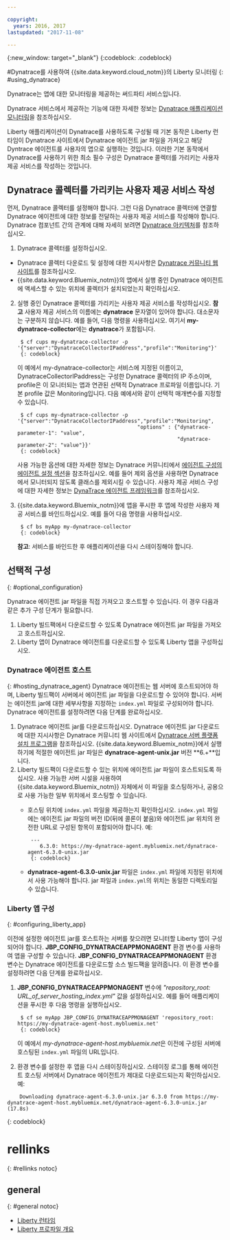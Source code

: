```yaml
---

copyright:
  years: 2016, 2017
lastupdated: "2017-11-08"

---
```


{:new_window: target="_blank"}
{:codeblock: .codeblock}

#Dynatrace를 사용하여 {{site.data.keyword.cloud_notm}}의 Liberty 모니터링
{: #using_dynatrace}

Dynatrace는 앱에 대한 모니터링을 제공하는 써드파티 서비스입니다.

Dynatrace 서비스에서 제공하는 기능에 대한 자세한 정보는 [Dynatrace 애플리케이션 모니터링](http://www.dynatrace.com/en/products/application-monitoring.html)을 참조하십시오.

Liberty 애플리케이션이 Dynatrace를 사용하도록 구성될 때 기본 동작은
Liberty 런타임이 Dynatrace 사이트에서 Dynatrace 에이전트 jar 파일을 가져오고
해당 Dyntrace 에이전트를 사용자의 앱으로 실행하는 것입니다.  이러한 기본 동작에서
Dynatrace를 사용하기 위한 최소 필수 구성은 Dynatrace 콜렉터를 가리키는
사용자 제공 서비스를 작성하는 것입니다.

## Dynatrace 콜렉터를 가리키는 사용자 제공 서비스 작성

먼저, Dynatrace 콜렉터를 설정해야 합니다.  그런 다음 Dynatrace 콜렉터에 연결할 Dynatrace 에이전트에 대한 정보를 전달하는
사용자 제공 서비스를 작성해야 합니다. Dynatrace 컴포넌트 간의 관계에 대해 자세히 보려면 [Dynatrace 아키텍처](https://community.dynatrace.com/community/display/DOCDT63/Architecture)를 참조하십시오.

1. Dynatrace 콜렉터를 설정하십시오.
  * Dynatrace 콜렉터 다운로드 및 설정에 대한 지시사항은 [Dynatrace 커뮤니티 웹 사이트](https://community.dynatrace.com/community/display/EVAL/Step+3+-+Connect+Agent+to+Dynatrace)를 참조하십시오.
  * {{site.data.keyword.Bluemix_notm}}의 앱에서 실행 중인 Dynatrace 에이전트에 액세스할 수 있는 위치에 콜렉터가 설치되었는지 확인하십시오. 
2. 실행 중인 Dynatrace 콜렉터를 가리키는 사용자 제공 서비스를 작성하십시오. **참고** 사용자 제공 서비스의 이름에는 **dynatrace** 문자열이 있어야 합니다. 대소문자는 구분하지 않습니다. 예를 들어, 다음 명령을 사용하십시오. 여기서 **my-dynatrace-collector**에는 **dynatrace**가 포함됩니다.

        $ cf cups my-dynatrace-collector -p '{"server":"DynatraceCollectorIPaddress","profile":"Monitoring"}'
        {: codeblock}

    이 예에서 my-dynatrace-collector는 서비스에 지정된 이름이고, DynatraceCollectorIPaddress는 구성한 Dynatrace 콜렉터의 IP 주소이며, profile은 이 모니터되는 앱과 연관된 선택적 Dynatrace 프로파일 이름입니다. 기본 profile 값은 Monitoring입니다. 다음 예에서와 같이 선택적 매개변수를 지정할 수 있습니다.

        $ cf cups my-dynatrace-collector -p '{"server":"DynatraceCollectorIPaddress","profile":"Monitoring",
                                              "options" : {"dynatrace-parameter-1": "value",
                                                           "dynatrace-parameter-2": "value"}}'
        {: codeblock}

    사용 가능한 옵션에 대한 자세한 정보는 Dynatrace 커뮤니티에서 [에이전트 구성의 에이전트 설정 섹션](https://community.dynatrace.com/community/display/DOCDT62/Agent+Configuration)을 참조하십시오. 예를 들어 제외 옵션을 사용하면 Dynatrace에서 모니터되지 않도록 클래스를 제외시킬 수 있습니다. 사용자 제공 서비스 구성에 대한 자세한 정보는 [DynaTrace 에이전트 프레임워크](https://github.com/cloudfoundry/ibm-websphere-liberty-buildpack/blob/master/docs/framework-dynatrace-agent.md)를 참조하십시오.

3. {{site.data.keyword.Bluemix_notm}}에 앱을 푸시한 후 앱에 작성한 사용자 제공 서비스를 바인드하십시오. 예를 들어 다음 명령을 사용하십시오.

        $ cf bs myApp my-dynatrace-collector
        {: codeblock}

    **참고**: 서비스를 바인드한 후 애플리케이션을 다시 스테이징해야 합니다.

## 선택적 구성
{: #optional_configuration}

Dynatrace 에이전트 jar 파일을 직접 가져오고 호스트할 수 있습니다.  이 경우 다음과 같은
추가 구성 단계가 필요합니다.
1. Liberty 빌드팩에서 다운로드할 수 있도록 Dynatrace 에이전트 jar 파일을 가져오고 호스트하십시오.
2. Liberty 앱이 Dynatrace 에이전트를 다운로드할 수 있도록 Liberty 앱을 구성하십시오.

### Dynatrace 에이전트 호스트
{: #hosting_dynatrace_agent}
Dynatrace 에이전트는 웹 서버에 호스트되어야 하며, Liberty 빌드팩이 서버에서 에이전트 jar 파일을 다운로드할 수 있어야 합니다. 서버는 에이전트 jar에 대한 세부사항을 지정하는 `index.yml` 파일로 구성되어야 합니다. Dynatrace 에이전트를 설정하려면 다음 단계를 완료하십시오.
  1. Dynatrace 에이전트 jar를 다운로드하십시오. Dynatrace 에이전트 jar 다운로드에 대한 지시사항은 Dynatrace 커뮤니티 웹 사이트에서 [Dynatrace 서버 플랫폼 설치 프로그램](https://community.dynatrace.com/community/display/EVAL/Step+1+-+Download+and+install+Dynatrace)을 참조하십시오. {{site.data.keyword.Bluemix_notm}}에서 실행하기에 적절한 에이전트 jar 파일은 **dynatrace-agent-unix.jar** 버전 **6.+**입니다.
  2. Liberty 빌드팩이 다운로드할 수 있는 위치에 에이전트 jar 파일이 호스트되도록 하십시오. 사용 가능한 서버 시설을 사용하여 {{site.data.keyword.Bluemix_notm}} 자체에서 이 파일을 호스팅하거나, 공용으로 사용 가능한 일부 위치에서 호스팅할 수 있습니다. 
     * 호스팅 위치에 `index.yml` 파일을 제공하는지 확인하십시오. `index.yml` 파일에는 에이전트 jar 파일의 버전 ID(뒤에 콜론이 붙음)와 에이전트 jar 위치의 완전한 URL로 구성된 항목이 포함되어야 합니다. 예:

            ---
               6.3.0: https://my-dynatrace-agent.mybluemix.net/dynatrace-agent-6.3.0-unix.jar
            {: codeblock}

     * **dynatrace-agent-6.3.0-unix.jar** 파일은 `index.yml` 파일에 지정된 위치에서 사용 가능해야 합니다. jar 파일과 `index.yml`의 위치는 동일한 디렉토리일 수 있습니다.

### Liberty 앱 구성
{: #configuring_liberty_app}

이전에 설정한 에이전트 jar를 호스트하는 서버를 찾으려면 모니터할 Liberty 앱이 구성되어야 합니다. **JBP_CONFIG_DYNATRACEAPPMONAGENT** 환경 변수를 사용하여 앱을 구성할 수 있습니다. **JBP_CONFIG_DYNATRACEAPPMONAGENT** 환경 변수는 Dynatrace 에이전트를 다운로드할 소스 빌드팩을 알려줍니다. 이 환경 변수를 설정하려면 다음 단계를 완료하십시오.

1. **JBP_CONFIG_DYNATRACEAPPMONAGENT** 변수에 *"repository_root: URL_of_server_hosting_index.yml"* 값을 설정하십시오. 예를 들어 애플리케이션을 푸시한 후 다음 명령을 실행하십시오.

        $ cf se myApp JBP_CONFIG_DYNATRACEAPPMONAGENT 'repository_root: https://my-dynatrace-agent-host.mybluemix.net'
        {: codeblock}

    이 예에서 *my-dynatrace-agent-host.mybluemix.net*은 이전에 구성된 서버에 호스팅된 `index.yml` 파일의 URL입니다.

2. 환경 변수를 설정한 후 앱을 다시 스테이징하십시오. 스테이징 로그를 통해 에이전트 호스팅 서버에서 Dynatrace 에이전트가 제대로 다운로드되는지 확인하십시오. 예:
```
    Downloading dynatrace-agent-6.3.0-unix.jar 6.3.0 from https://my-dynatrace-agent-host.mybluemix.net/dynatrace-agent-6.3.0-unix.jar (17.8s)
```
{: codeblock}

# rellinks
{: #rellinks notoc}
## general
{: #general notoc}
* [Liberty 런타임](index.html)
* [Liberty 프로파일 개요](http://www-01.ibm.com/support/knowledgecenter/SSAW57_8.5.5/com.ibm.websphere.wlp.nd.doc/ae/cwlp_about.html)
